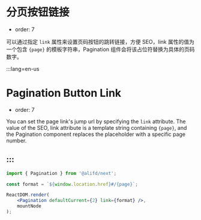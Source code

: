 # 分页按钮链接

-   order: 7

可以通过指定 `link` 属性来设置页码按钮的跳转链接，方便 SEO，link 属性的值为一个包含 `{page}` 的模板字符串，Pagination 组件会将该占位符替换为具体的页码数字。

:::lang=en-us
# Pagination Button Link

-   order: 7

You can set the page link's jump url by specifying the `link` attribute. The value of the SEO, link attribute is a template string containing `{page}`, and the Pagination component replaces the placeholder with a specific page number.

:::
---

````jsx
import { Pagination } from '@alifd/next';

const format = `${window.location.href}#/{page}`;

ReactDOM.render(
    <Pagination defaultCurrent={2} link={format} />,
    mountNode
);
````
